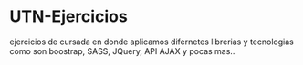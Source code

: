 # UTN-Ejercicios
ejercicios de cursada en donde aplicamos difernetes librerias y tecnologias como son boostrap, SASS, JQuery, API AJAX y pocas mas..
